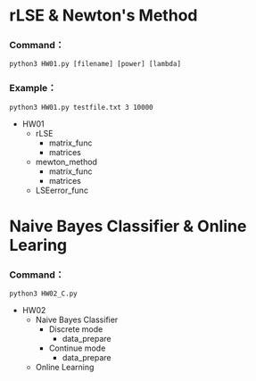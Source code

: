 # rLSE & Newton's Method

### Command：
```
python3 HW01.py [filename] [power] [lambda] 
```

### Example：

```bash=
python3 HW01.py testfile.txt 3 10000
```

* HW01
    * rLSE
        * matrix_func
        * matrices
    * mewton_method
        * matrix_func
        * matrices
    * LSEerror_func

# Naive Bayes Classifier & Online Learing

### Command：
```
python3 HW02_C.py
```

* HW02
    * Naive Bayes Classifier
        * Discrete mode
            * data_prepare
        * Continue mode
            * data_prepare
    * Online Learning